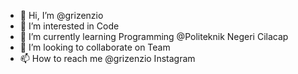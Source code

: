 - 👋 Hi, I’m @grizenzio
- 👀 I’m interested in Code
- 🌱 I’m currently learning Programming @Politeknik Negeri Cilacap
- 💞️ I’m looking to collaborate on Team 
- 📫 How to reach me @grizenzio Instagram

<!---
grizenzio/grizenzio is a ✨ special ✨ repository because its `README.md` (this file) appears on your GitHub profile.
You can click the Preview link to take a look at your changes.
--->
